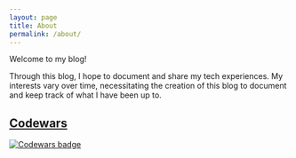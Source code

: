 ```yaml
---
layout: page
title: About
permalink: /about/
---
```


Welcome to my blog! 

Through this blog, I hope to document and share my tech experiences. My interests vary over time, necessitating the creation of this blog to document and keep track of what I have been up to. 

## [Codewars](https://www.codewars.com/r/eEMWJA)

[![Codewars badge](https://www.codewars.com/users/zyf0717/badges/large)](https://www.codewars.com/users/zyf0717)

